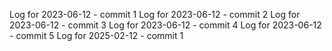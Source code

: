 Log for 2023-06-12 - commit 1
Log for 2023-06-12 - commit 2
Log for 2023-06-12 - commit 3
Log for 2023-06-12 - commit 4
Log for 2023-06-12 - commit 5
Log for 2025-02-12 - commit 1
